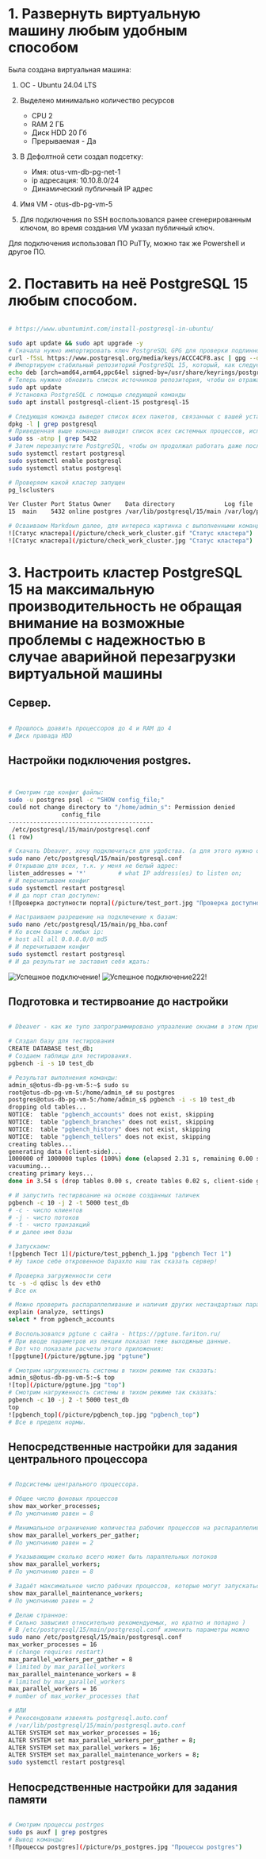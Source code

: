 

# 1. Развернуть виртуальную машину любым удобным способом

Была создана виртуальная машина:

1. ОС - Ubuntu 24.04 LTS
2. Выделено минимально количество ресурсов
    - CPU 2 
    - RAM 2 ГБ
    - Диск HDD 20 Гб
    - Прерываемая - Да

3. В Дефолтной сети создал подсетку:
    - Имя: otus-vm-db-pg-net-1
    - ip адресация: 10.10.8.0/24
    - Динамический публичный IP адрес

4. Имя VM - otus-db-pg-vm-5

5. Для подключения по SSH воспользовался ранее сгенерированным ключом, во время создания VM указал публичный ключ.

Для подключения использовал  ПО PuTTy, можно так же Powershell и другое ПО.

#

# 2. Поставить на неё PostgreSQL 15 любым способом.
```bash

# https://www.ubuntumint.com/install-postgresql-in-ubuntu/

sudo apt update && sudo apt upgrade -y
# Сначала нужно импортировать ключ PostgreSQL GPG для проверки подлинности установочного пакета:
curl -fSsL https://www.postgresql.org/media/keys/ACCC4CF8.asc | gpg --dearmor | sudo tee /usr/share/keyrings/postgresql.gpg > /dev/null
# Импортируем стабильный репозиторий PostgreSQL 15, который, как следует из названия, содержит последнюю безопасную, рабочую и стабильную версию
echo deb [arch=amd64,arm64,ppc64el signed-by=/usr/share/keyrings/postgresql.gpg] http://apt.postgresql.org/pub/repos/apt/ $(lsb_release -cs)-pgdg main | sudo tee /etc/apt/sources.list.d/postgresql.list
# Теперь нужжно обновить список источников репозитория, чтобы он отражал новые дополнения. Для этого выполним следующую команду:
sudo apt update
# Установка PostgreSQL с помощью следующей команды
sudo apt install postgresql-client-15 postgresql-15

# Следующая команда выведет список всех пакетов, связанных с вашей установкой PostgreSQL
dpkg -l | grep postgresql
# Приведенная выше команда выводит список всех системных процессов, использующих/прослушивающих порт 5432
sudo ss -atnp | grep 5432
# Затем перезапустите PostgreSQL, чтобы он продолжал работать даже после перезагрузки системы Ubuntu, и проверьте статус PostgreSQL, чтобы убедиться, что он работает
sudo systemctl restart postgresql
sudo systemctl enable postgresql
sudo systemctl status postgresql

# Проверяем какой кластер запущен
pg_lsclusters

Ver Cluster Port Status Owner    Data directory              Log file
15  main    5432 online postgres /var/lib/postgresql/15/main /var/log/postgresql/postgresql-15-main.log

# Осваиваем Markdown далее, для интереса картинка с выполненными командами ранее о статусе кластера:
![Cтатус кластера](/picture/check_work_cluster.gif "Cтатус кластера")
![Cтатус кластера](/picture/check_work_cluster.jpg "Cтатус кластера")

```
#

# 3. Настроить кластер PostgreSQL 15 на максимальную производительность не обращая внимание на возможные проблемы с надежностью в случае аварийной перезагрузки виртуальной машины

## Сервер.
```bash

# Прошлось доавить процессоров до 4 и RAM до 4
# Диск правада HDD

```
##
## Настройки подключения postgres.
```bash


# Смотрим где конфиг файлы:
sudo -u postgres psql -c "SHOW config_file;"
could not change directory to "/home/admin_s": Permission denied
               config_file
-----------------------------------------
 /etc/postgresql/15/main/postgresql.conf
(1 row)

# Скачать Dbeaver, хочу подключиться для удобства. (а для этого нужно открыть прослушивание ip)
sudo nano /etc/postgresql/15/main/postgresql.conf
# Открываю для всех, т.к. у меня не белый адрес:
listen_addresses = '*'         # what IP address(es) to listen on;
# И перечитываем конфиг
sudo systemctl restart postgresql
# И да порт стал доступен:
![Проверка доступности порта](/picture/test_port.jpg "Проверка доступности порта")

# Настраиваем разрешение на подключение к базам:
sudo nano /etc/postgresql/15/main/pg_hba.conf
# Ко всем базам с любых ip: 
# host all all 0.0.0.0/0 md5
# И перечитываем конфиг
sudo systemctl restart postgresql
# И да результат не заставил себя ждать:

```
![Успешное подключение!](/picture/Connect_to_postgres.jpg "Успешное подключение123")
![Успешное подключение222!](https://github.com/Z70007Z/Otus_PostgreSQL/blob/main/Tema5/picture/Connect_to_postgres.jpg "Успешное подключение222")

##
## Подготовка и тестирвоание до настройки
```bash

# Dbeaver - как же тупо запрограммировано упрааление окнами в этом приложении ((

# Слздал базу для тестирования 
CREATE DATABASE test_db;
# Создаем таблицы для тестирования.
pgbench -i -s 10 test_db

# Результат выполнения команды:
admin_s@otus-db-pg-vm-5:~$ sudo su
root@otus-db-pg-vm-5:/home/admin_s# su postgres
postgres@otus-db-pg-vm-5:/home/admin_s$ pgbench -i -s 10 test_db
dropping old tables...
NOTICE:  table "pgbench_accounts" does not exist, skipping
NOTICE:  table "pgbench_branches" does not exist, skipping
NOTICE:  table "pgbench_history" does not exist, skipping
NOTICE:  table "pgbench_tellers" does not exist, skipping
creating tables...
generating data (client-side)...
1000000 of 1000000 tuples (100%) done (elapsed 2.31 s, remaining 0.00 s)
vacuuming...
creating primary keys...
done in 3.54 s (drop tables 0.00 s, create tables 0.02 s, client-side generate 2.62 s, vacuum 0.10 s, primary keys 0.79 s).

# И запустить тестирвоание на основе созданных таличек
pgbench -c 10 -j 2 -t 5000 test_db 
# -c - число клиентов
# -j - чисто потоков
# -t - чисто транзакций
# и далее имя базы 

# Запускаем:
![pgbench Тест 1](/picture/test_pgbench_1.jpg "pgbench Тест 1")
# Ну такое себе откровенное барахло наш так сказать сервер! 

# Проверка загруженности сети
tc -s -d qdisc ls dev eth0
# Все ок

# Можно проверить распараллеливание и наличия других нестандартных параметров
explain (analyze, settings)
select * from pgbench_accounts

# Воспользовался pgtune с сайта - https://pgtune.fariton.ru/
# При вводе параметров из лекции показал теже выходжные данные. 
# Вот что показали расчеты этого приложения:
![ppgtune](/picture/pgtune.jpg "pgtune")

# Смотрим нагруженность системы в тихом режиме так сказать:
admin_s@otus-db-pg-vm-5:~$ top 
![top](/picture/pgtune.jpg "top") 
# Смотрим нагруженность системы в тихом режиме так сказать:
pgbench -c 10 -j 2 -t 5000 test_db
top
![pgbench_top](/picture/pgbench_top.jpg "pgbench_top")
# Все в пределх нормы.


```
##
## Непосредственные настройки для задания центрального процессора
```bash

# Подсистемы центрального процессора.

# Общее число фоновых процессов
show max_worker_processes;
# По умолчинию равен = 8 

# Минимальное ограничение количества рабочих процессов на распараллеливание исполнения запроса задает параметр
show max_parallel_workers_per_gather;
# По умолчинию равен = 2

# Указывающим сколько всего может быть параллельных потоков
show max_parallel_workers;
# По умолчинию равен = 8

# Задаёт максимальное число рабочих процессов, которые могут запускаться одной служебной командой
show max_parallel_maintenance_workers;
# По умолчинию равен = 2

# Делаю странное:
# Сильно завысиил относительно рекомендуемых, но кратно и попарно ) 
# В /etc/postgresql/15/main/postgresql.conf изменить параметры можно
sudo nano /etc/postgresql/15/main/postgresql.conf
max_worker_processes = 16
# (change requires restart)
max_parallel_workers_per_gather = 8
# limited by max_parallel_workers
max_parallel_maintenance_workers = 8
# limited by max_parallel_workers
max_parallel_workers = 16
# number of max_worker_processes that

# ИЛИ
# Рекосендовали извенять postgresql.auto.conf 
# /var/lib/postgresql/15/main/postgresql.auto.conf 
ALTER SYSTEM set max_worker_processes = 16;
ALTER SYSTEM set max_parallel_workers_per_gather = 8;
ALTER SYSTEM set max_parallel_workers = 16;
ALTER SYSTEM set max_parallel_maintenance_workers = 8;
sudo systemctl restart postgresql

```
##
## Непосредственные настройки для задания памяти
```bash

# Смотрим процессы postrges
sudo ps auxf | grep postgres
# Вывод команды:
![Процессы postgres](/picture/ps_postgres.jpg "Процессы postgres")



```
##

#
